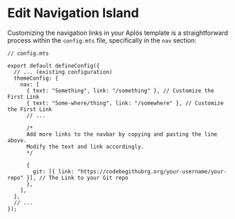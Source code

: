# Edit Navigation Island

Customizing the navigation links in your Aplós template is a straightforward process within the `config.mts` file, specifically in the `nav` section:

```ts{6-8,15}
// config.mts

export default defineConfig({
  // ... (existing configuration)
  themeConfig: {
    nav: [
      { text: "Something", link: "/something" }, // Customize the First Link
      { text: "Some-where/thing", link: "/somewhere" }, // Customize the First Link
      // ...

      /* 
      Add more links to the navbar by copying and pasting the line above. 
      Modify the text and link accordingly.
      */

      {
        git: [{ link: "https://codebegithubrg.org/your-username/your-repo" }], // The Link to your Git repo
      },
    ],
  },
  // ...
});
```
